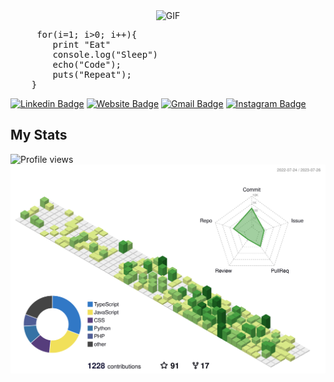
<div style="display:flex"><img style="margin:auto" alt="GIF" src="https://c.tenor.com/41I-iMyClCgAAAAd/programmer-programming.gif" /></div>
<pre>
     for(i=1; i>0; i++){
        print "Eat"
        console.log("Sleep")
        echo("Code");
        puts("Repeat");
    }
</pre>

[![Linkedin Badge](https://img.shields.io/badge/-RishabhLinkedIn-blue?style=flat&logo=Linkedin&logoColor=white&link=https://www.linkedin.com/in/rishabhh-singh/)](https://www.linkedin.com/in/rishabhh-singh/)
[![Website Badge](https://img.shields.io/badge/-RishabhWeb-47CCCC?style=flat&logo=Google-Chrome&logoColor=white&link=http://rishabhsingh-dev.me/)](http://geeekgod.in/)
[![Gmail Badge](https://img.shields.io/badge/-rishabh@geeekgod.in-c14438?style=flat&logo=Gmail&logoColor=white&link=mailto:rishabh@geeekgod.in)](mailto:rishabh@geeekgod.in)
[![Instagram Badge](https://img.shields.io/badge/-@thefrontendrish-purple?style=flat&logo=instagram&logoColor=white&link=https://www.instagram.com/thefrontendrish/)](https://www.instagram.com/thefrontendrish/)

## My Stats ##
![Profile views](https://gpvc.arturio.dev/thisisrishabh22)
![thisisrishabh22 stats](./profile-3d-contrib/profile-green-animate.svg)
